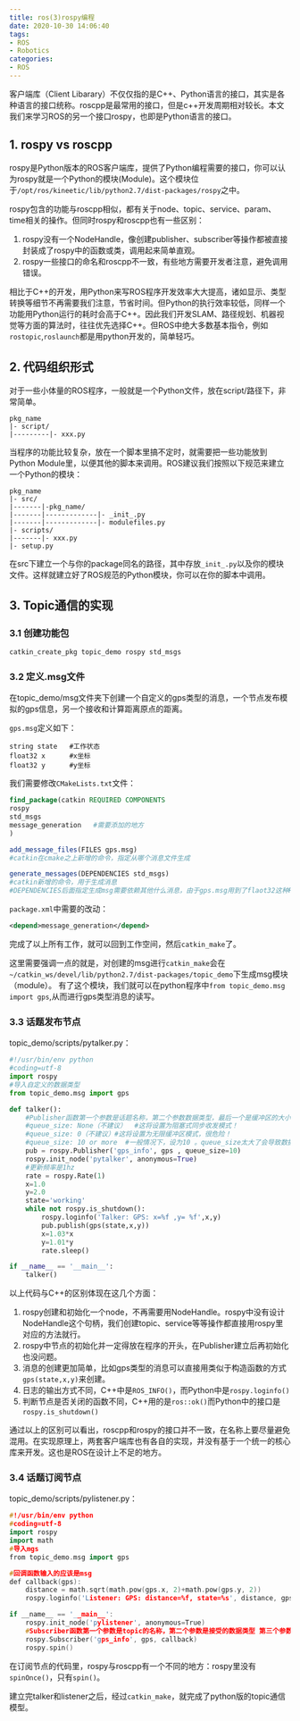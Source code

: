```yaml
---
title: ros(3)rospy编程
date: 2020-10-30 14:06:40
tags:
- ROS
- Robotics
categories:
- ROS
---
```


客户端库（Client Libarary）不仅仅指的是C++、Python语言的接口，其实是各种语言的接口统称。roscpp是最常用的接口，但是c++开发周期相对较长。本文我们来学习ROS的另一个接口rospy，也即是Python语言的接口。

<!--More-->

## 1. rospy vs roscpp

rospy是Python版本的ROS客户端库，提供了Python编程需要的接口，你可以认为rospy就是一个Python的模块(Module)。这个模块位于`/opt/ros/kineetic/lib/python2.7/dist-packages/rospy`之中。

rospy包含的功能与roscpp相似，都有关于node、topic、service、param、time相关的操作。但同时rospy和roscpp也有一些区别：

1. rospy没有一个NodeHandle，像创建publisher、subscriber等操作都被直接封装成了rospy中的函数或类，调用起来简单直观。
2. rospy一些接口的命名和roscpp不一致，有些地方需要开发者注意，避免调用错误。

相比于C++的开发，用Python来写ROS程序开发效率大大提高，诸如显示、类型转换等细节不再需要我们注意，节省时间。但Python的执行效率较低，同样一个功能用Python运行的耗时会高于C++。因此我们开发SLAM、路径规划、机器视觉等方面的算法时，往往优先选择C++。但ROS中绝大多数基本指令，例如`rostopic`,`roslaunch`都是用python开发的，简单轻巧。



## 2. 代码组织形式

对于一些小体量的ROS程序，一般就是一个Python文件，放在script/路径下，非常简单。	

```
pkg_name
|- script/
|---------|- xxx.py
```

当程序的功能比较复杂，放在一个脚本里搞不定时，就需要把一些功能放到Python Module里，以便其他的脚本来调用。ROS建议我们按照以下规范来建立一个Python的模块：

```
pkg_name
|- src/
|-------|-pkg_name/
|-------|-------------|- _init_.py
|-------|-------------|- modulefiles.py
|- scripts/
|-------|- xxx.py
|- setup.py
```

在src下建立一个与你的package同名的路径，其中存放`_init_.py`以及你的模块文件。这样就建立好了ROS规范的Python模块，你可以在你的脚本中调用。



## 3. Topic通信的实现

### 3.1 创建功能包

```bash
catkin_create_pkg topic_demo rospy std_msgs
```

### 3.2 定义.msg文件

在topic_demo/msg文件夹下创建一个自定义的gps类型的消息，一个节点发布模拟的gps信息，另一个接收和计算距离原点的距离。

`gps.msg`定义如下：

```
string state   #工作状态
float32 x      #x坐标
float32 y      #y坐标
```

我们需要修改`CMakeLists.txt`文件：

```cmake
find_package(catkin REQUIRED COMPONENTS
rospy
std_msgs
message_generation   #需要添加的地方
)

add_message_files(FILES gps.msg)  
#catkin在cmake之上新增的命令，指定从哪个消息文件生成

generate_messages(DEPENDENCIES std_msgs) 
#catkin新增的命令，用于生成消息
#DEPENDENCIES后面指定生成msg需要依赖其他什么消息，由于gps.msg用到了flaot32这种ROS标准消息，因此需要再把std_msgs作为依赖
```

`package.xml`中需要的改动：

```xml
<depend>message_generation</depend>
```

完成了以上所有工作，就可以回到工作空间，然后`catkin_make`了。

这里需要强调一点的就是，对创建的msg进行`catkin_make`会在`~/catkin_ws/devel/lib/python2.7/dist-packages/topic_demo`下生成msg模块（module）。 有了这个模块，我们就可以在python程序中`from topic_demo.msg import gps`,从而进行gps类型消息的读写。

### 3.3 话题发布节点

topic_demo/scripts/pytalker.py：

```python
#!/usr/bin/env python
#coding=utf-8
import rospy
#导入自定义的数据类型
from topic_demo.msg import gps

def talker():
    #Publisher函数第一个参数是话题名称，第二个参数数据类型，最后一个是缓冲区的大小
    #queue_size: None（不建议）  #这将设置为阻塞式同步收发模式！
    #queue_size: 0（不建议）#这将设置为无限缓冲区模式，很危险！
    #queue_size: 10 or more  #一般情况下，设为10 。queue_size太大了会导致数据延迟不同步。
    pub = rospy.Publisher('gps_info', gps , queue_size=10)
    rospy.init_node('pytalker', anonymous=True)
    #更新频率是1hz
    rate = rospy.Rate(1) 
    x=1.0
    y=2.0
    state='working'
    while not rospy.is_shutdown():
        rospy.loginfo('Talker: GPS: x=%f ,y= %f',x,y)
        pub.publish(gps(state,x,y))
        x=1.03*x
        y=1.01*y
        rate.sleep()

if __name__ == '__main__':
    talker()
```

以上代码与C++的区别体现在这几个方面：

1. rospy创建和初始化一个node，不再需要用NodeHandle。rospy中没有设计NodeHandle这个句柄，我们创建topic、service等等操作都直接用rospy里对应的方法就行。
2. rospy中节点的初始化并一定得放在程序的开头，在Publisher建立后再初始化也没问题。
3. 消息的创建更加简单，比如gps类型的消息可以直接用类似于构造函数的方式`gps(state,x,y)`来创建。
4. 日志的输出方式不同，C++中是`ROS_INFO()`，而Python中是`rospy.loginfo()`
5. 判断节点是否关闭的函数不同，C++用的是`ros::ok()`而Python中的接口是`rospy.is_shutdown()`

通过以上的区别可以看出，roscpp和rospy的接口并不一致，在名称上要尽量避免混用。在实现原理上，两套客户端库也有各自的实现，并没有基于一个统一的核心库来开发。这也是ROS在设计上不足的地方。

### 3.4 话题订阅节点

topic_demo/scripts/pylistener.py：

```cpp
#!/usr/bin/env python
#coding=utf-8
import rospy
import math
#导入mgs
from topic_demo.msg import gps

#回调函数输入的应该是msg
def callback(gps):
    distance = math.sqrt(math.pow(gps.x, 2)+math.pow(gps.y, 2)) 
    rospy.loginfo('Listener: GPS: distance=%f, state=%s', distance, gps.state)

if __name__ == '__main__':
    rospy.init_node('pylistener', anonymous=True)
    #Subscriber函数第一个参数是topic的名称，第二个参数是接受的数据类型 第三个参数是回调函数的名称
    rospy.Subscriber('gps_info', gps, callback)
    rospy.spin()
```

在订阅节点的代码里，rospy与roscpp有一个不同的地方：rospy里没有`spinOnce()`，只有`spin()`。

建立完talker和listener之后，经过`catkin_make`，就完成了python版的topic通信模型。

